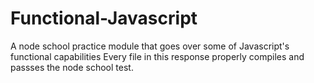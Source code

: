 # Functional-Javascript
A node school practice module that goes over some of Javascript's functional capabilities 
Every file in this response properly compiles and passses the node school test.
